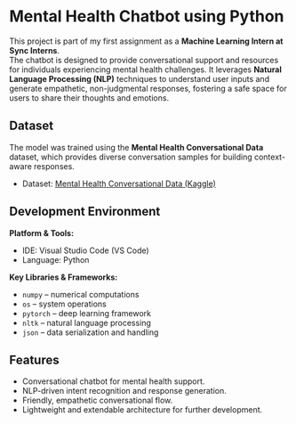 # Mental Health Chatbot using Python  

This project is part of my first assignment as a **Machine Learning Intern at Sync Interns**.  
The chatbot is designed to provide conversational support and resources for individuals experiencing mental health challenges. It leverages **Natural Language Processing (NLP)** techniques to understand user inputs and generate empathetic, non-judgmental responses, fostering a safe space for users to share their thoughts and emotions.  

## Dataset  
The model was trained using the **Mental Health Conversational Data** dataset, which provides diverse conversation samples for building context-aware responses.  

- Dataset: [Mental Health Conversational Data (Kaggle)](https://www.kaggle.com/datasets/elvis23/mental-health-conversational-data?datasetId=2594075&sortBy=dateRun&tab=collaboration)  

## Development Environment  

**Platform & Tools:**  
- IDE: Visual Studio Code (VS Code)  
- Language: Python  

**Key Libraries & Frameworks:**  
- `numpy` – numerical computations  
- `os` – system operations  
- `pytorch` – deep learning framework  
- `nltk` – natural language processing  
- `json` – data serialization and handling  

## Features  
- Conversational chatbot for mental health support.  
- NLP-driven intent recognition and response generation.  
- Friendly, empathetic conversational flow.  
- Lightweight and extendable architecture for further development.  
